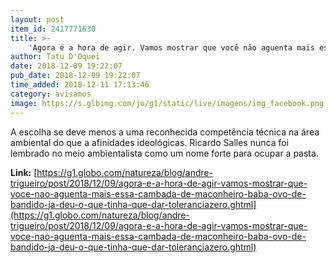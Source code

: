 ```yaml
---
layout: post
item_id: 2417771630
title: >-
    'Agora é a hora de agir. Vamos mostrar que você não aguenta mais essa cambada de maconheiro baba-ovo de bandido. Já deu o que tinha que dar. #tolerânciazero'
author: Tatu D'Oquei
date: 2018-12-09 19:22:07
pub_date: 2018-12-09 19:22:07
time_added: 2018-12-11 17:13:46
category: avisamos
image: https://s.glbimg.com/jo/g1/static/live/imagens/img_facebook.png
---
```


A escolha se deve menos a uma reconhecida competência técnica na área ambiental do que a afinidades ideológicas. Ricardo Salles nunca foi lembrado no meio ambientalista como um nome forte para ocupar a pasta.

**Link:** [https://g1.globo.com/natureza/blog/andre-trigueiro/post/2018/12/09/agora-e-a-hora-de-agir-vamos-mostrar-que-voce-nao-aguenta-mais-essa-cambada-de-maconheiro-baba-ovo-de-bandido-ja-deu-o-que-tinha-que-dar-toleranciazero.ghtml](https://g1.globo.com/natureza/blog/andre-trigueiro/post/2018/12/09/agora-e-a-hora-de-agir-vamos-mostrar-que-voce-nao-aguenta-mais-essa-cambada-de-maconheiro-baba-ovo-de-bandido-ja-deu-o-que-tinha-que-dar-toleranciazero.ghtml)

